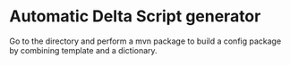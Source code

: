 # Automatic Delta Script generator
Go to the directory and perform a mvn package to build a config package by combining template and a dictionary.